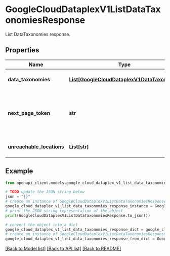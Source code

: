 # GoogleCloudDataplexV1ListDataTaxonomiesResponse

List DataTaxonomies response.

## Properties

Name | Type | Description | Notes
------------ | ------------- | ------------- | -------------
**data_taxonomies** | [**List[GoogleCloudDataplexV1DataTaxonomy]**](GoogleCloudDataplexV1DataTaxonomy.md) | DataTaxonomies under the given parent location. | [optional] 
**next_page_token** | **str** | Token to retrieve the next page of results, or empty if there are no more results in the list. | [optional] 
**unreachable_locations** | **List[str]** | Locations that could not be reached. | [optional] 

## Example

```python
from openapi_client.models.google_cloud_dataplex_v1_list_data_taxonomies_response import GoogleCloudDataplexV1ListDataTaxonomiesResponse

# TODO update the JSON string below
json = "{}"
# create an instance of GoogleCloudDataplexV1ListDataTaxonomiesResponse from a JSON string
google_cloud_dataplex_v1_list_data_taxonomies_response_instance = GoogleCloudDataplexV1ListDataTaxonomiesResponse.from_json(json)
# print the JSON string representation of the object
print(GoogleCloudDataplexV1ListDataTaxonomiesResponse.to_json())

# convert the object into a dict
google_cloud_dataplex_v1_list_data_taxonomies_response_dict = google_cloud_dataplex_v1_list_data_taxonomies_response_instance.to_dict()
# create an instance of GoogleCloudDataplexV1ListDataTaxonomiesResponse from a dict
google_cloud_dataplex_v1_list_data_taxonomies_response_from_dict = GoogleCloudDataplexV1ListDataTaxonomiesResponse.from_dict(google_cloud_dataplex_v1_list_data_taxonomies_response_dict)
```
[[Back to Model list]](../README.md#documentation-for-models) [[Back to API list]](../README.md#documentation-for-api-endpoints) [[Back to README]](../README.md)


